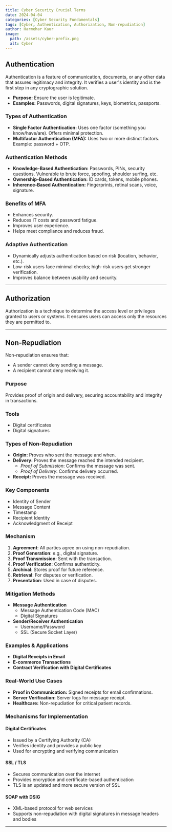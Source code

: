 ```yaml
---
title: Cyber Security Crucial Terms
date: 2024-04-04
categories: [Cyber Security Fundamentals]
tags: [Cyber, Authentication, Authorization, Non-repudiation]
author: Harmehar Kaur
image:
  path: /assets/cyber-prefix.png
  alt: Cyber
---
```


## Authentication

Authentication is a feature of communication, documents, or any other data that assures legitimacy and integrity. It verifies a user's identity and is the first step in any cryptographic solution.

- **Purpose:** Ensure the user is legitimate.
- **Examples:** Passwords, digital signatures, keys, biometrics, passports.

### Types of Authentication

- **Single Factor Authentication:** Uses one factor (something you know/have/are). Offers minimal protection.
- **Multifactor Authentication (MFA):** Uses two or more distinct factors. Example: password + OTP.

### Authentication Methods

- **Knowledge-Based Authentication:** Passwords, PINs, security questions. Vulnerable to brute force, spoofing, shoulder surfing, etc.
- **Ownership-Based Authentication:** ID cards, tokens, mobile phones.
- **Inherence-Based Authentication:** Fingerprints, retinal scans, voice, signature.

### Benefits of MFA

- Enhances security.
- Reduces IT costs and password fatigue.
- Improves user experience.
- Helps meet compliance and reduces fraud.

### Adaptive Authentication

- Dynamically adjusts authentication based on risk (location, behavior, etc.).
- Low-risk users face minimal checks; high-risk users get stronger verification.
- Improves balance between usability and security.

---

## Authorization

Authorization is a technique to determine the access level or privileges granted to users or systems. It ensures users can access only the resources they are permitted to.

---

## Non-Repudiation

Non-repudiation ensures that:
- A sender cannot deny sending a message.
- A recipient cannot deny receiving it.

### Purpose

Provides proof of origin and delivery, securing accountability and integrity in transactions.

### Tools

- Digital certificates
- Digital signatures

### Types of Non-Repudiation

- **Origin:** Proves who sent the message and when.
- **Delivery:** Proves the message reached the intended recipient.
  - *Proof of Submission*: Confirms the message was sent.
  - *Proof of Delivery*: Confirms delivery occurred.
- **Receipt:** Proves the message was received.

### Key Components

- Identity of Sender
- Message Content
- Timestamp
- Recipient Identity
- Acknowledgment of Receipt

### Mechanism

1. **Agreement**: All parties agree on using non-repudiation.
2. **Proof Generation**: e.g., digital signature.
3. **Proof Transmission**: Sent with the transaction.
4. **Proof Verification**: Confirms authenticity.
5. **Archival**: Stores proof for future reference.
6. **Retrieval**: For disputes or verification.
7. **Presentation**: Used in case of disputes.

### Mitigation Methods

- **Message Authentication**
  - Message Authentication Code (MAC)
  - Digital Signatures
- **Sender/Receiver Authentication**
  - Username/Password
  - SSL (Secure Socket Layer)

### Examples & Applications

- **Digital Receipts in Email**
- **E-commerce Transactions**
- **Contract Verification with Digital Certificates**

### Real-World Use Cases

- **Proof in Communication:** Signed receipts for email confirmations.
- **Server Verification:** Server logs for message receipt.
- **Healthcare:** Non-repudiation for critical patient records.

### Mechanisms for Implementation

#### Digital Certificates

- Issued by a Certifying Authority (CA)
- Verifies identity and provides a public key
- Used for encrypting and verifying communication

#### SSL / TLS

- Secures communication over the internet
- Provides encryption and certificate-based authentication
- TLS is an updated and more secure version of SSL

#### SOAP with DSIG

- XML-based protocol for web services
- Supports non-repudiation with digital signatures in message headers and bodies

---
